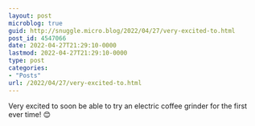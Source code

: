 ```yaml
---
layout: post
microblog: true
guid: http://snuggle.micro.blog/2022/04/27/very-excited-to.html
post_id: 4547066
date: 2022-04-27T21:29:10-0000
lastmod: 2022-04-27T21:29:10-0000
type: post
categories:
- "Posts"
url: /2022/04/27/very-excited-to.html
---
```

<p>Very excited to soon be able to try an electric coffee grinder for the first ever time! 😊</p>

